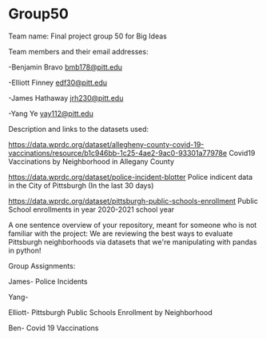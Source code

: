 # Group50
Team name:
Final project group 50 for Big Ideas

Team members and their email addresses:

-Benjamin Bravo bmb178@pitt.edu

-Elliott Finney edf30@pitt.edu

-James Hathaway jrh230@pitt.edu 

-Yang Ye yay112@pitt.edu

Description and links to the datasets used:

https://data.wprdc.org/dataset/allegheny-county-covid-19-vaccinations/resource/b1c946bb-1c25-4ae2-9ac0-93301a77978e
Covid19 Vaccinations by Neighborhood in Allegany County

https://data.wprdc.org/dataset/police-incident-blotter
Police indicent data in the City of Pittsburgh (In the last 30 days)

https://data.wprdc.org/dataset/pittsburgh-public-schools-enrollment
Public School enrollments in year 2020-2021 school year

A one sentence overview of your repository, meant for someone who is not familiar with the project:
We are reviewing the best ways to evaluate Pittsburgh neighborhoods via datasets that we're manipulating with pandas in python!

Group Assignments:

James- Police Incidents

Yang- 

Elliott- Pittsburgh Public Schools Enrollment by Neighborhood

Ben- Covid 19 Vaccinations
